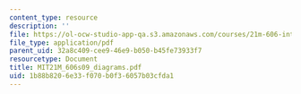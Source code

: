 ```yaml
---
content_type: resource
description: ''
file: https://ol-ocw-studio-app-qa.s3.amazonaws.com/courses/21m-606-introduction-to-stagecraft-spring-2009/1b88b8206e33f070b0f36057b03cfda1_MIT21M_606s09_diagrams.pdf
file_type: application/pdf
parent_uid: 32a8c409-cee9-46e9-b050-b45fe73933f7
resourcetype: Document
title: MIT21M_606s09_diagrams.pdf
uid: 1b88b820-6e33-f070-b0f3-6057b03cfda1
---
```

